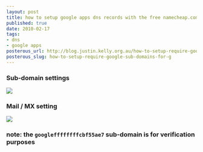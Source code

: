 ```yaml
--- 
layout: post
title: how to setup google apps dns records with the free namecheap.com dns hosting
published: true
date: 2010-02-17
tags: 
- dns
- google apps
posterous_url: http://blog.justin.kelly.org.au/how-to-setup-require-google-sub-domains-for-g
posterous_slug: how-to-setup-require-google-sub-domains-for-g
---
```

### Sub-domain settings
![](http://i.minus.com/ibsvfEUimNJfTx.png)

### Mail / MX setting
![](http://i.minus.com/icWfsURlaHmJm.png)

### note: the `googleffffffffcbf55ae7` sub-domain is for verification purposes
